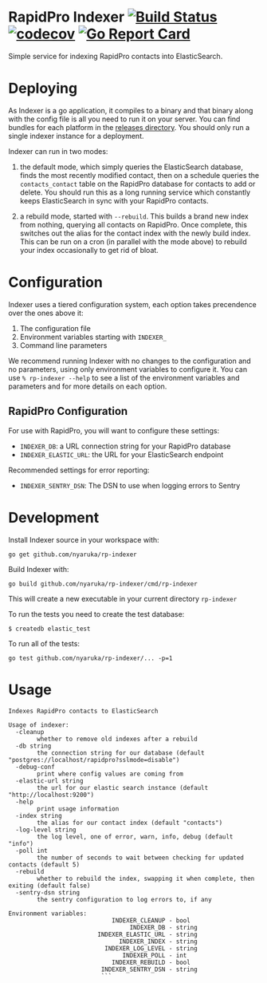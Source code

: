 # RapidPro Indexer [![Build Status](https://travis-ci.org/nyaruka/rp-indexer.svg?branch=master)](https://travis-ci.org/nyaruka/rp-indexer) [![codecov](https://codecov.io/gh/nyaruka/rp-indexer/branch/master/graph/badge.svg)](https://codecov.io/gh/nyaruka/rp-indexer) [![Go Report Card](https://goreportcard.com/badge/github.com/nyaruka/rp-indexer)](https://goreportcard.com/report/github.com/nyaruka/rp-indexer) 

Simple service for indexing RapidPro contacts into ElasticSearch.

# Deploying

As Indexer is a go application, it compiles to a binary and that binary along with the config file is all
you need to run it on your server. You can find bundles for each platform in the
[releases directory](https://github.com/nyaruka/rp-indexer/releases). You should only run a single indexer
instance for a deployment.

Indexer can run in two modes:

1) the default mode, which simply queries the ElasticSearch database, finds the most recently
modified contact, then on a schedule queries the `contacts_contact` table on the RapidPro
database for contacts to add or delete. You should run this as a long running service which
constantly keeps ElasticSearch in sync with your RapidPro contacts.

2) a rebuild mode, started with `--rebuild`. This builds a brand new index from nothing, querying
all contacts on RapidPro. Once complete, this switches out the alias for the contact index
with the newly build index. This can be run on a cron (in parallel with the mode above) to rebuild
your index occasionally to get rid of bloat.

# Configuration

Indexer uses a tiered configuration system, each option takes precendence over the ones above it:
 1. The configuration file
 2. Environment variables starting with `INDEXER_` 
 3. Command line parameters

We recommend running Indexer with no changes to the configuration and no parameters, using only
environment variables to configure it. You can use `% rp-indexer --help` to see a list of the
environment variables and parameters and for more details on each option.

## RapidPro Configuration

For use with RapidPro, you will want to configure these settings:

 * `INDEXER_DB`: a URL connection string for your RapidPro database
 * `INDEXER_ELASTIC_URL`: the URL for your ElasticSearch endpoint
 
Recommended settings for error reporting:

 * `INDEXER_SENTRY_DSN`: The DSN to use when logging errors to Sentry

# Development

Install Indexer source in your workspace with:

```
go get github.com/nyaruka/rp-indexer
```

Build Indexer with:

```
go build github.com/nyaruka/rp-indexer/cmd/rp-indexer
```

This will create a new executable in your current directory `rp-indexer`

To run the tests you need to create the test database:

```
$ createdb elastic_test
```

To run all of the tests:

```
go test github.com/nyaruka/rp-indexer/... -p=1
```

# Usage

```
Indexes RapidPro contacts to ElasticSearch

Usage of indexer:
  -cleanup
    	whether to remove old indexes after a rebuild
  -db string
    	the connection string for our database (default "postgres://localhost/rapidpro?sslmode=disable")
  -debug-conf
    	print where config values are coming from
  -elastic-url string
    	the url for our elastic search instance (default "http://localhost:9200")
  -help
    	print usage information
  -index string
    	the alias for our contact index (default "contacts")
  -log-level string
    	the log level, one of error, warn, info, debug (default "info")
  -poll int
    	the number of seconds to wait between checking for updated contacts (default 5)
  -rebuild
    	whether to rebuild the index, swapping it when complete, then exiting (default false)
  -sentry-dsn string
    	the sentry configuration to log errors to, if any

Environment variables:
                             INDEXER_CLEANUP - bool
                                  INDEXER_DB - string
                         INDEXER_ELASTIC_URL - string
                               INDEXER_INDEX - string
                           INDEXER_LOG_LEVEL - string
                                INDEXER_POLL - int
                             INDEXER_REBUILD - bool
                          INDEXER_SENTRY_DSN - string
                          ```
